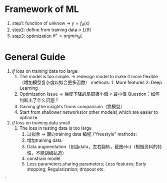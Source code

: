 
# Framework of ML

1. step1:  function of unknow $\rightarrow$ $y = f_\theta(x)$
2. step2: define from training data$\rightarrow$ $L(\theta)$
3. step3: optimization $\theta^\star = arg min_\theta L$

# General Guide

 1.  $if$ loss on training data too large:
	  1.  The model is too simple. $\rightarrow$ redesign model to make it more flexible
		（增加模型复杂度以拟合更多函数）
				methods:
				1. More features 
				2. Deep Learning
	  2. Optimization Issue $\rightarrow$ 梯度下降的局部极小值 $\neq$ 最小值
	  Question：如何判断出了什么问题？
	  1.  Gaining gthe insights froms comparision（换模型）
	  2. Start from shallower networks(or other models),which are easier to optimize.
 2. $if$ loss on training data small
	   1. The loss in testing data is too large
		   1. 过拟合 $\rightarrow$ 面向training data 编程 /"freestyle"
		   methods:
			1.  增加training data
			2.  Data augmentation（创造data，左右翻转，截图etc)（根据资料的特性，不能胡编乱造）
			3. constrain model
			4. Less parameters,sharing parameters; Less features; Early stopping; Regularization; dropout etc.

`



